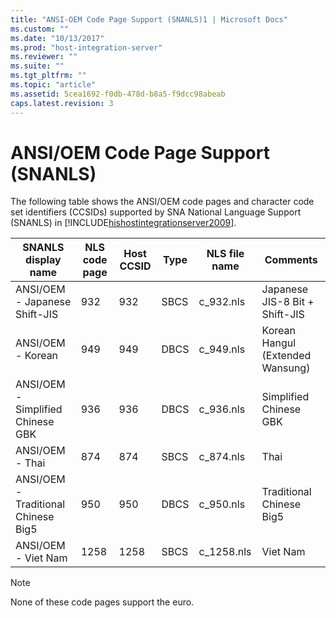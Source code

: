 ```yaml
---
title: "ANSI-OEM Code Page Support (SNANLS)1 | Microsoft Docs"
ms.custom: ""
ms.date: "10/13/2017"
ms.prod: "host-integration-server"
ms.reviewer: ""
ms.suite: ""
ms.tgt_pltfrm: ""
ms.topic: "article"
ms.assetid: 5cea1692-f0db-478d-b8a5-f9dcc98abeab
caps.latest.revision: 3
---
```

# ANSI/OEM Code Page Support (SNANLS)
The following table shows the ANSI/OEM code pages and character code set identifiers (CCSIDs) supported by SNA National Language Support (SNANLS) in [!INCLUDE[hishostintegrationserver2009](../core/includes/hishostintegrationserver2009-md.md)].  
  
|SNANLS display name|NLS code page|Host CCSID|Type|NLS file name|Comments|  
|-------------------------|-------------------|----------------|----------|-------------------|--------------|  
|ANSI/OEM - Japanese Shift-JIS|932|932|SBCS|c_932.nls|Japanese JIS-8 Bit + Shift-JIS|  
|ANSI/OEM - Korean|949|949|DBCS|c_949.nls|Korean Hangul (Extended Wansung)|  
|ANSI/OEM - Simplified Chinese GBK|936|936|DBCS|c_936.nls|Simplified Chinese GBK|  
|ANSI/OEM - Thai|874|874|SBCS|c_874.nls|Thai|  
|ANSI/OEM - Traditional Chinese Big5|950|950|DBCS|c_950.nls|Traditional Chinese Big5|  
|ANSI/OEM - Viet Nam|1258|1258|SBCS|c_1258.nls|Viet Nam|  
  
> [!NOTE]
>  None of these code pages support the euro.